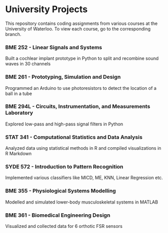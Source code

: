 # University Projects

This repository contains coding assignments from various courses at the University of Waterloo. To view each course, go to the corresponding branch.

### BME 252 - Linear Signals and Systems
Built a cochlear implant prototype in Python to split and recombine sound waves in 30 channels

### BME 261 - Prototyping, Simulation and Design
Programmed an Arduino to use photoresistors to detect the location of a ball in a tube

### BME 294L - Circuits, Instrumentation, and Measurements Laboratory
Explored low-pass and high-pass signal filters in Python

### STAT 341 - Computational Statistics and Data Analysis
Analyzed data using statistical methods in R and compiled visualizations in R Markdown

### SYDE 572 - Introduction to Pattern Recognition
Implemented various classifiers like MICD, ME, KNN, Linear Regression etc.

### BME 355 - Physiological Systems Modelling
Modelled and simulated lower-body musculoskeletal systems in MATLAB

### BME 361 - Biomedical Engineering Design
Visualized and collected data for 6 orthotic FSR sensors